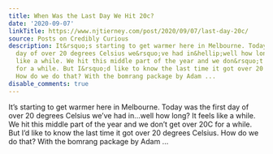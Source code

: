 ```yaml
---
title: When Was the Last Day We Hit 20c?
date: '2020-09-07'
linkTitle: https://www.njtierney.com/post/2020/09/07/last-day-20c/
source: Posts on Credibly Curious
description: It&rsquo;s starting to get warmer here in Melbourne. Today was the first
  day of over 20 degrees Celsius we&rsquo;ve had in&hellip;well how long? It feels
  like a while. We hit this middle part of the year and we don&rsquo;t get over 20C
  for a while. But I&rsquo;d like to know the last time it got over 20 degrees Celsius.
  How do we do that? With the bomrang package by Adam ...
disable_comments: true
---
```

It&rsquo;s starting to get warmer here in Melbourne. Today was the first day of over 20 degrees Celsius we&rsquo;ve had in&hellip;well how long? It feels like a while. We hit this middle part of the year and we don&rsquo;t get over 20C for a while. But I&rsquo;d like to know the last time it got over 20 degrees Celsius. How do we do that? With the bomrang package by Adam ...